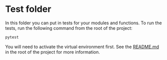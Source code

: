 # Test folder

In this folder you can put in tests for your modules and functions. To run the tests, run the following command from the root of the project:

```bash
pytest
```

You will need to activate the virtual environment first. See the [README.md](../README.md) in the root of the project for more information.
